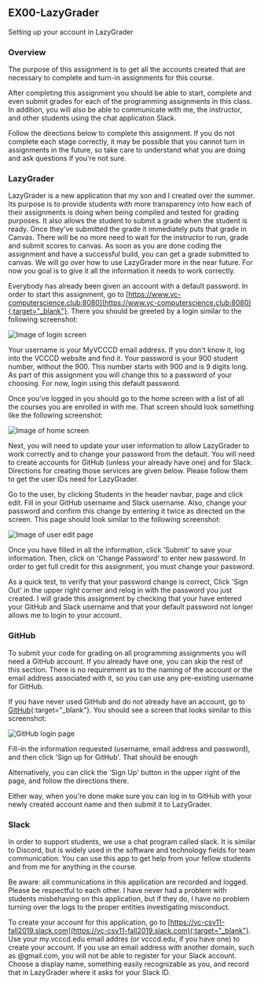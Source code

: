 ## EX00-LazyGrader
Setting up your account in LazyGrader

### Overview

The purpose of this assignment is to get all the accounts created that
are necessary to complete and turn-in assignments for this course. 

After completing this assignment you should be able to start, complete
and even submit grades for each of the programming assignments in this
class. In addition, you will also be able to communicate with me, the
instructor, and other students using the chat application Slack.

Follow the directions below to complete this assignment. If you do
not complete each stage correctly, it may be possible that you cannot
turn in assignments in the future, so take care to understand what
you are doing and ask questions if you're not sure.

### LazyGrader

LazyGrader is a new application that my son and I created over the 
summer. Its purpose is to provide students with more transparency into
how each of their assignments is doing when being compiled and tested
for grading purposes. It also allows the student to submit a grade when
the student is ready. Once they've submitted the grade it immediately
puts that grade in Canvas. There will be no more need to wait for the
instructor to run, grade and submit scores to canvas. As soon as you 
are done coding the assignment and have a successful build, you can
get a grade submitted to canvas. We will go over how to use LazyGrader
more in the near future. For now you goal is to give it all the 
information it needs to work correctly.

Everybody has already been given an account with a default password.
In order to start this assignment, go to 
[https://www.vc-computerscience.club:8080](https://www.vc-computerscience.club:8080){:target="_blank"}. There you should be greeted
by a login similar to the following screenshot:

![Image of login screen](login.png)

Your username is your MyVCCCD email address. If you don't know it, log into the VCCCD website and
find it. Your password is your 900 student number, without the 900. This number starts with 900 and is 9 digits long.
As part of this assignment you will change this to a password of your choosing. For now, login using
this default password.

Once you've logged in you should go to the home screen with a list of all the courses you are 
enrolled in with me. That screen should look something like the following screenshot:

![Image of home screen](home-screen.png)

Next, you will need to update your user information to allow LazyGrader to work correctly and to
change your password from the default. You will need to create accounts for GitHub (unless your
already have one) and for Slack. Directions for creating those services are given below. Please 
follow them to get the user IDs need for LazyGrader.

Go to the user, by clicking Students in the header navbar, page and click edit. Fill in your GitHub username and Slack username. Also, change
your password and confirm this change by entering it twice as directed on the screen. This page
should look similar to the following screenshot:

![Image of user edit page](edit-student.png)

Once you have filled in all the information, click 'Submit' to save your information. Then, click
on 'Change Password' to enter new password. In order to get full credit for this assignment, you
must change your password. 

As a quick 
test, to verify that your password change is correct, Click 'Sign Out' in the upper right corner
and relog in with the password you just created. I will grade this assignment by checking that 
your have entered your GitHub and Slack username and that your default password not longer allows
me to login to your account.

### GitHub

To submit your code for grading on all programming assignments you will need a GitHub account. If
you already have one, you can skip the rest of this section. There is no requirement as to the
naming of the account or the email address associated with it, so you can use any pre-existing
username for GitHub.

If you have never used GitHub and do not already have an account, go to 
[GitHub](https://www.github.com){:target="_blank"}. You should see a screen that looks similar to this screenshot:
 
![GitHub login page](github.png)

Fill-in the information requested (username, email address and password), and then click 
'Sign up for GitHub'. That should be enough
 
Alternatively, you can click the 'Sign Up' button in the upper right of the page, and follow the
directions there. 

Either way, when you're done make sure you can log in to GitHub with your newly created account
name and then submit it to LazyGrader.

### Slack

In order to support students, we use a chat program called slack. It is similar to Discord, but 
is widely used in the software and technology fields for team communication. You can use this app
to get help from your fellow students and from me for anything in the course. 

Be aware: all communications in this application are recorded and logged. Please be respectful to
each other. I have never had a problem with students misbehaving on this application, but if they
do, I have no problem turning over the logs to the proper entities investigating misconduct.

To create your account for this application, go to [https://vc-csv11-fall2019.slack.com](https://vc-csv11-fall2019.slack.com){:target="_blank"}. Use your my.vcccd.edu email addres (or vcccd.edu, if you have one) to create your account.
If you use an email address with another domain, such as @gmail.com, you will not be able to register for your
Slack account. Choose a display name, something easily recognizable as you, and record that in LazyGrader where
it asks for your Slack ID.
 
